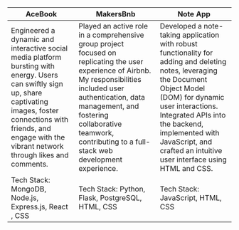 
| AceBook | MakersBnb |         Note App    |
| ------------- | ------------- | -------------|
| Engineered a dynamic and interactive social media platform bursting with energy. Users can swiftly sign up, share captivating images, foster connections with friends, and engage with the vibrant network through likes and comments. | Played an active role in a comprehensive group project focused on replicating the user experience of Airbnb. My responsibilities included user authentication, data management, and fostering collaborative teamwork, contributing to a full-stack web development experience.  |     Developed a note-taking application with robust functionality for adding and deleting notes, leveraging the Document Object Model (DOM) for dynamic user interactions. Integrated APIs into the backend, implemented with JavaScript, and crafted an intuitive user interface using HTML and CSS.         |
|Tech Stack: MongoDB, Node.js, Express.js, React , CSS   | Tech Stack: Python, Flask, PostgreSQL, HTML, CSS |         Tech Stack: JavaScript, HTML, CSS     |
